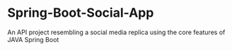 # Spring-Boot-Social-App
An API project resembling a social media replica using the core features of JAVA Spring Boot
